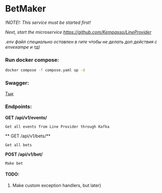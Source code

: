 # BetMaker

*!NOTE!: This service must be started first!*

*Next, start the microservice https://github.com/Kempasso/LineProvider*

*.env файл специально оставлен в гите чтобы не делать доп действия с envexampe и тд)*

### Run docker compose:
```bash
docker compose -f compose.yaml up -d
```

### Swagger:
[Тык](http://127.0.0.1:8000/api/v1/docs#)

### Endpoints:
**GET /api/v1/events/**
```
Get all events from Line Provider through Kafka
```
** GET /api/v1/bets/**
```
Get all bets
```

**POST /api/v1/bet/**
```
Make bet
```

#### TODO: 
1. Make custom exception handlers, but later)
